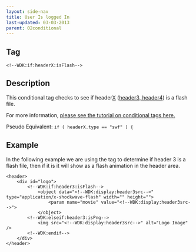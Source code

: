 ```yaml
---
layout: side-nav
title: User Is logged In
last-updated: 03-03-2013
parent: 02conditional
---
```



## Tag

`<!--WDK:if:headerX:isFlash-->`

## Description

This conditional tag checks to see if header<span style="text-decoration: underline;">X</span> (<a href="#" target="_blank">header3, header4</a>) is a flash file.

For more information, [please see the tutorial on conditional tags here.](/pages/tutorials/12conditional-tags.html)

Pseudo Equivalent:
`if ( headerX.type == "swf" ) {`

## Example
In the following example we are using the tag to determine if header 3 is a flash file, then if it is it will show as a flash animation in the header area.


~~~
<header>
	<div id="logo">
		<!--WDK:if:header3:isFlash-->
			<object data="<!--WDK:display:header3src-->" type="application/x-shockwave-flash" width="" height="">
				<param name="movie" value="<!--WDK:display:header3src-->">
			</object>
		<!--WDK:elseif:header3:isPng-->
			<img src="<!--WDK:display:header3src-->" alt="Logo Image" />
		<!--WDK:endif-->
	</div>
</header>
~~~